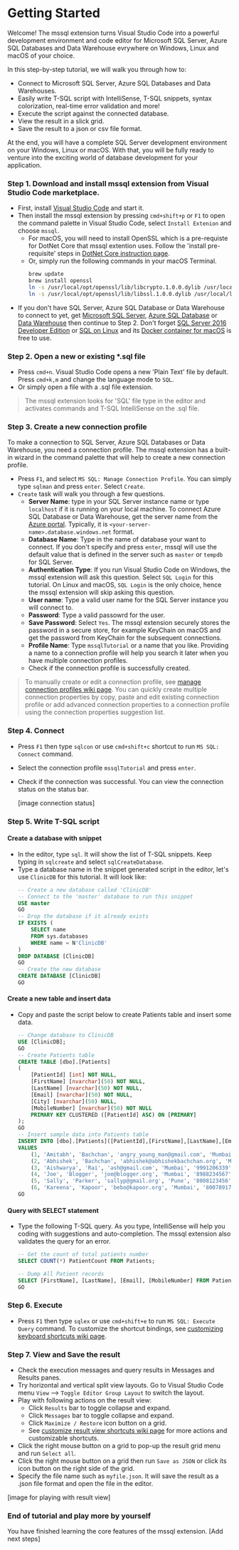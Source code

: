 # Getting Started
Welcome! The mssql extension turns Visual Studio Code into a powerful development environment and code editor for Microsoft SQL Server, Azure SQL Databases and Data Warehouse evrywhere on Windows, Linux and macOS of your choice.

In this step-by-step tutorial, we will walk you through how to:
* Connect to Microsoft SQL Server, Azure SQL Databases and Data Warehouses.
* Easily write T-SQL script with IntelliSense, T-SQL snippets, syntax colorization, real-time error validation and more!
* Execute the script against the connected database.
* View the result in a slick grid.
* Save the result to a json or csv file format.

At the end, you will have a complete SQL Server development environment on your Windows, Linux or macOS. With that, you will be fully ready to venture into the exciting world of database development for your application.

### Step 1. Download and install mssql extension from Visual Studio Code marketplace.
* First, install [Visual Studio Code](https://code.visualstudio.com/#alt-downloads) and start it.
* Then install the mssql extension by pressing ```cmd+shift+p``` or ```F1``` to open the command palette in Visual Studio Code, select ```Install Extenion``` and choose ```mssql```.
    * For macOS, you will need to install OpenSSL which is a pre-requiste for DotNet Core that mssql extention uses. Follow the 'install pre-requisite' steps in [DotNet Core instruction page](https://www.microsoft.com/net/core#macos).
    * Or, simply run the following commands in your macOS Terminal.
        ```bash
        brew update
        brew install openssl
        ln -s /usr/local/opt/openssl/lib/libcrypto.1.0.0.dylib /usr/local/lib/
        ln -s /usr/local/opt/openssl/lib/libssl.1.0.0.dylib /usr/local/lib/
        ```
* If you don't have SQL Server, Azure SQL Database or Data Warehouse to connect to yet, get [Microsoft SQL Server](https://www.microsoft.com/en-us/sql-server/sql-server-downloads), [Azure SQL Database](https://azure.microsoft.com/en-us/documentation/articles/sql-database-get-started) or [Data Warehouse](https://azure.microsoft.com/en-us/documentation/articles/sql-data-warehouse-get-started-provision) then continue to Step 2. Don't forget [SQL Server 2016 Developer Edition](https://www.microsoft.com) or [SQL on Linux](https://www.microsoft.com) and its [Docker container for macOS](https://www.microsoft.com) is free to use.

### Step 2. Open a new or existing *.sql file
* Press ```cmd+n```. Visual Studio Code opens a new 'Plain Text' file by default. Press ```cmd+k,m``` and change the language mode to ```SQL```. 
* Or simply open a file with a .sql file extension. 
> The mssql extension looks for 'SQL' file type in the editor and activates commands and T-SQL IntelliSense on the .sql file. 

### Step 3. Create a new connection profile
To make a connection to SQL Server, Azure SQL Databases or Data Warehouse, you need a connection profile. The mssql extension has a built-in wizard in the command palette that will help to create a new connection profile. 
* Press ```F1```, and select ```MS SQL: Manage Connection Profile```. You can simply type ```sqlman``` and press ```enter```. Select ```Create```.
* ```Create``` task will walk you through a few questions.
    * **Server Name**: type in your SQL Server instance name or type ```localhost``` if it is running on your local machine. To connect Azure SQL Database or Data Warehouse, get the server name from the [Azure portal](https://portal.azure.com). Typically, it is ```<your-server-name>.database.windows.net``` format.
    * **Database Name**: Type in the name of database your want to connect. If you don't specify and press ```enter```, mssql will use the default value that is defined in the server such as ```master``` or ```tempdb``` for SQL Server. 
    * **Authentication Type**: If you run Visual Studio Code on Windows, the mssql extension will ask this question. Select ```SQL Login``` for this tutorial. On Linux and macOS, ```SQL Login``` is the only choice, hence the mssql extension will skip asking this question.
    * **User name**: Type a valid user name for the SQL Server instance you will connect to.
    * **Password**: Type a valid passowrd for the user.
    * **Save Password**: Select ```Yes```. The mssql extension securely stores the password in a secure store, for example KeyChain on macOS and get the password from KeyChain for the subsequent connections.
    * **Profile Name**: Type ```mssqlTutorial``` or a name that you like. Providing a name to a connection profile will help you search it later when you have multiple connection profiles.
    * Check if the connection profile is successfully created.
> To manually create or edit a connection profile, see [manage connection profiles wiki page](ManageConnectionProfiles.md). You can quickly create multiple connection properties by copy, paste and edit existing connection profile or add advanced connection properties to a connection profile using the connection properties suggestion list.

### Step 4. Connect
* Press ```F1``` then type ```sqlcon``` or use ```cmd+shift+c``` shortcut to run ```MS SQL: Connect``` command. 
* Select the connection profile ```mssqlTutorial``` and press ```enter```. 
* Check if the connection was successful. You can view the connection status on the status bar.

    [image connection status] 

### Step 5. Write T-SQL script
#### Create a database with snippet
* In the editor, type ```sql```. It will show the list of T-SQL snippets. Keep typing in ```sqlcreate``` and select ```sqlCreateDatabase```.
* Type a database name in the snippet generated script in the editor, let's use ```ClinicDB``` for this tutorial. It will look like:
    ```sql
    -- Create a new database called 'ClinicDB'
    -- Connect to the 'master' database to run this snippet
    USE master
    GO
    -- Drop the database if it already exists
    IF EXISTS (
        SELECT name
        FROM sys.databases
        WHERE name = N'ClinicDB'
    )
    DROP DATABASE [ClinicDB]
    GO
    -- Create the new database
    CREATE DATABASE [ClinicDB]
    GO
    ```
#### Create a new table and insert data
* Copy and paste the script below to create Patients table and insert some data.
    ```sql
    -- Change database to ClinicDB 
    USE [ClinicDB];
    GO
    -- Create Patients table
    CREATE TABLE [dbo].[Patients]
    (
        [PatientId] [int] NOT NULL,
        [FirstName] [nvarchar](50) NOT NULL,
        [LastName] [nvarchar](50) NOT NULL, 
        [Email] [nvarchar](50) NOT NULL,
        [City] [nvarchar](50) NULL,
        [MobileNumber] [nvarchar](50) NOT NULL
        PRIMARY KEY CLUSTERED ([PatientId] ASC) ON [PRIMARY]
    );
    GO
    -- Insert sample data into Patients table
    INSERT INTO [dbo].[Patients]([PatientId],[FirstName],[LastName],[Email],[City],[MobileNumber])
    VALUES
        (1, 'Amitabh', 'Bachchan', 'angry_young_man@gmail.com', 'Mumbai', '2620616212'),
        (2, 'Abhishek', 'Bachchan', 'abhishek@abhishekbachchan.org', 'Mumbai', '8890195228'),
        (3, 'Aishwarya', 'Rai', 'ash@gmail.com', 'Mumbai', '9991206339'),
        (4, 'Joe', 'Blogger', 'joe@blogger.org', 'Mumbai', '8988234567'),
        (5, 'Sally', 'Parker', 'sallyp@gmail.org', 'Pune', '8008123456'),
        (6, 'Kareena', 'Kapoor', 'bebo@kapoor.org', 'Mumbai', '8007891721')
    GO
    ```
#### Query with SELECT statement
* Type the following T-SQL query. As you type, IntelliSense will help you coding with suggestions and auto-completion. The mssql extension also validates the query for an error.
    ```sql
    -- Get the count of total patients number
    SELECT COUNT(*) PatientCount FROM Patients;

    -- Dump All Patient records
    SELECT [FirstName], [LastName], [Email], [MobileNumber] FROM Patients;
    GO
    ```
### Step 6. Execute
* Press ```F1``` then type ```sqlex``` or use ```cmd+shift+e``` to run ```MS SQL: Execute Query``` command. To customize the shortcut bindings, see [customizing keyboard shortcuts wiki page](CustomizingKeyboardShortcuts.md).

### Step 7. View and Save the result
* Check the execution messages and query results in Messages and Results panes.
* Try horizontal and vertical split view layouts. Go to Visual Studio Code menu ```View``` --> ```Toggle Editor Group Layout``` to switch the layout.
* Play with following actions on the result view:
    * Click ```Results``` bar to toggle collapse and expand.
    * Click ```Messages``` bar to toggle collapse and expand.
    * Click ```Maximize / Restore``` icon button on a grid.
    * See [customize result view shortcuts wiki page](CustomizingResultViewShortcuts.md) for more actions and customizable shortcuts.
* Click the right mouse button on a grid to pop-up the result grid menu and run ```Select all```. 
* Click the right mouse button on a grid then run ```Save as JSON``` or click its icon button on the right side of the grid.
* Specify the file name such as ```myfile.json```. It will save the result as a .json file format and open the file in the editor.

[image for playing with result view]

### End of tutorial and play more by yourself
You have finished learning the core features of the mssql extension. [Add next steps]